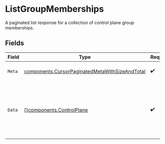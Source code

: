 # ListGroupMemberships

A paginated list response for a collection of control plane group memberships.


## Fields

| Field                                                                                                            | Type                                                                                                             | Required                                                                                                         | Description                                                                                                      |
| ---------------------------------------------------------------------------------------------------------------- | ---------------------------------------------------------------------------------------------------------------- | ---------------------------------------------------------------------------------------------------------------- | ---------------------------------------------------------------------------------------------------------------- |
| `Meta`                                                                                                           | [components.CursorPaginatedMetaWithSizeAndTotal](../../models/components/cursorpaginatedmetawithsizeandtotal.md) | :heavy_check_mark:                                                                                               | returns the pagination information                                                                               |
| `Data`                                                                                                           | [][components.ControlPlane](../../models/components/controlplane.md)                                             | :heavy_check_mark:                                                                                               | Array of control planes summary who are a child to this control plane group.                                     |